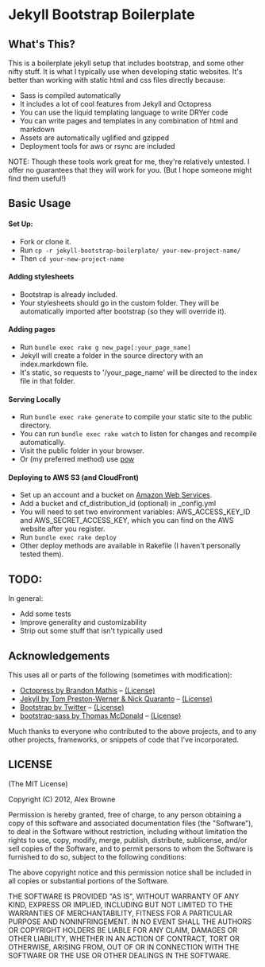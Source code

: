 Jekyll Bootstrap Boilerplate
============================

## What's This?

This is a boilerplate jekyll setup that includes bootstrap, and some other nifty stuff.
It is what I typically use when developing static websites. It's better than working
with static html and css files directly because:

- Sass is compiled automatically
- It includes a lot of cool features from Jekyll and Octopress
- You can use the liquid templating language to write DRYer code
- You can write pages and templates in any combination of html and markdown
- Assets are automatically uglified and gzipped
- Deployment tools for aws or rsync are included

NOTE: Though these tools work great for me, they're relatively untested.
I offer no guarantees that they will work for you. (But I hope someone might find them useful!)

## Basic Usage

#### Set Up:
- Fork or clone it.
- Run `cp -r jekyll-bootstrap-boilerplate/ your-new-project-name/`
- Then `cd your-new-project-name`

#### Adding stylesheets
- Bootstrap is already included.
- Your stylesheets should go in the custom folder. They will be automatically imported after bootstrap (so they will override it).

#### Adding pages
- Run `bundle exec rake g new_page[:your_page_name]`
- Jekyll will create a folder in the source directory with an index.markdown file.
- It's static, so requests to '/your_page_name' will be directed to the index file in that folder.

#### Serving Locally
- Run `bundle exec rake generate` to compile your static site to the public directory.
- You can run `bundle exec rake watch` to listen for changes and recompile automatically.
- Visit the public folder in your browser.
- Or (my preferred method) use [pow](http://pow.cx/)

#### Deploying to AWS S3 (and CloudFront)
- Set up an account and a bucket on [Amazon Web Services](http://aws.amazon.com/).
- Add a bucket and cf_distribution_id (optional) in _config.yml
- You will need to set two environment variables: AWS_ACCESS_KEY_ID and AWS_SECRET_ACCESS_KEY,
which you can find on the AWS website after you register.
- Run `bundle exec rake deploy`
- Other deploy methods are available in Rakefile (I haven't personally tested them).

## TODO:

In general:

- Add some tests
- Improve generality and customizability
- Strip out some stuff that isn't typically used

## Acknowledgements
This uses all or parts of the following (sometimes with modification): 
* [Octopress by Brandon Mathis](http://octopress.org/) – [(License)](https://github.com/imathis/octopress#license)
* [Jekyll by Tom Preston-Werner & Nick Quaranto](https://github.com/mojombo/jekyll) – [(License)](https://github.com/mojombo/jekyll/blob/master/LICENSE)
* [Bootstrap by Twitter](http://twitter.github.com/bootstrap/) – [(License)](https://github.com/twitter/bootstrap/blob/master/LICENSE)
* [bootstrap-sass by Thomas McDonald](https://github.com/thomas-mcdonald/bootstrap-sass) – [(License)](https://github.com/thomas-mcdonald/bootstrap-sass/blob/master/LICENSE)

Much thanks to everyone who contributed to the above projects, and to any other projects, frameworks,
or snippets of code that I've incorporated.


## LICENSE
(The MIT License)

Copyright (C) 2012, Alex Browne

Permission is hereby granted, free of charge, to any person obtaining a copy of this software and associated documentation files (the "Software"), to deal in the Software without restriction, including without limitation the rights to use, copy, modify, merge, publish, distribute, sublicense, and/or sell copies of the Software, and to permit persons to whom the Software is furnished to do so, subject to the following conditions:

The above copyright notice and this permission notice shall be included in all copies or substantial portions of the Software.

THE SOFTWARE IS PROVIDED "AS IS", WITHOUT WARRANTY OF ANY KIND, EXPRESS OR IMPLIED, INCLUDING BUT NOT LIMITED TO THE WARRANTIES OF MERCHANTABILITY, FITNESS FOR A PARTICULAR PURPOSE AND NONINFRINGEMENT. IN NO EVENT SHALL THE AUTHORS OR COPYRIGHT HOLDERS BE LIABLE FOR ANY CLAIM, DAMAGES OR OTHER LIABILITY, WHETHER IN AN ACTION OF CONTRACT, TORT OR OTHERWISE, ARISING FROM, OUT OF OR IN CONNECTION WITH THE SOFTWARE OR THE USE OR OTHER DEALINGS IN THE SOFTWARE.
